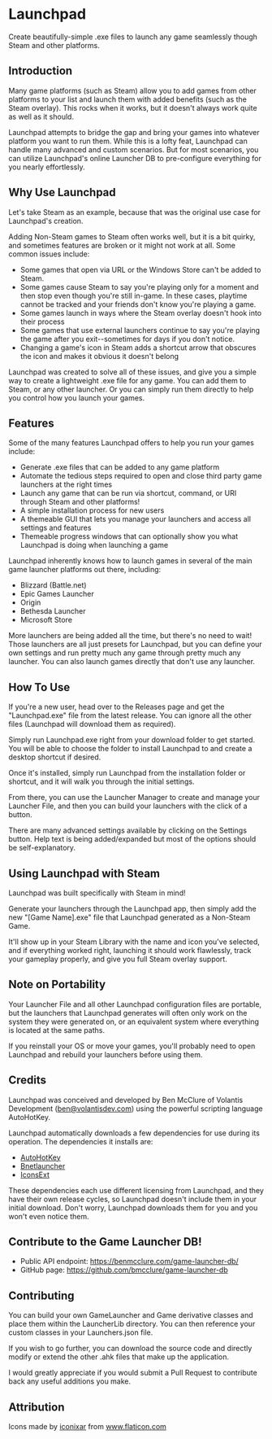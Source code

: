 # Launchpad

Create beautifully-simple .exe files to launch any game seamlessly though Steam and other platforms.

## Introduction

Many game platforms (such as Steam) allow you to add games from other platforms to your list and launch 
them with added benefits (such as the Steam overlay). This rocks when it works, but it doesn't
always work quite as well as it should.

Launchpad attempts to bridge the gap and bring your games into whatever platform you want to run them. 
While this is a lofty feat, Launchpad can handle many advanced and custom scenarios. But for most 
scenarios, you can utilize Launchpad's online Launcher DB to pre-configure everything for you nearly
effortlessly.

## Why Use Launchpad

Let's take Steam as an example, because that was the original use case for Launchpad's creation.

Adding Non-Steam games to Steam often works well, but it is a bit quirky, and sometimes features are broken
or it might not work at all. Some common issues include:
- Some games that open via URL or the Windows Store can't be added to Steam.
- Some games cause Steam to say you're playing only for a moment and then stop even though you're still in-game. 
  In these cases, playtime cannot be tracked and your friends don't know you're playing a game.
- Some games launch in ways where the Steam overlay doesn't hook into their process
- Some games that use external launchers continue to say you're playing the game after you exit--sometimes for 
  days if you don't notice.
- Changing a game's icon in Steam adds a shortcut arrow that obscures the icon and makes it obvious it doesn't 
  belong

Launchpad was created to solve all of these issues, and give you a simple way to create a lightweight .exe 
file for any game. You can add them to Steam, or any other launcher. Or you can simply run them directly to
help you control how you launch your games.

## Features

Some of the many features Launchpad offers to help you run your games include:
- Generate .exe files that can be added to any game platform
- Automate the tedious steps required to open and close third party game launchers at the right times
- Launch any game that can be run via shortcut, command, or URI through Steam and other platforms!
- A simple installation process for new users
- A themeable GUI that lets you manage your launchers and access all settings and features
- Themeable progress windows that can optionally show you what Launchpad is doing when launching a game

Launchpad inherently knows how to launch games in several of the main game launcher platforms out there,
including:
- Blizzard (Battle.net)
- Epic Games Launcher
- Origin
- Bethesda Launcher
- Microsoft Store

More launchers are being added all the time, but there's no need to wait! Those launchers are all just presets
for Launchpad, but you can define your own settings and run pretty much any game through pretty much any launcher.
You can also launch games directly that don't use any launcher.

## How To Use

If you're a new user, head over to the Releases page and get the "Launchpad.exe" file from the latest release.
You can ignore all the other files (Launchpad will download them as required).

Simply run Launchpad.exe right from your download folder to get started. You will be able to choose the folder
to install Launchpad to and create a desktop shortcut if desired.

Once it's installed, simply run Launchpad from the installation folder or shortcut, and it will walk you through
the initial settings.

From there, you can use the Launcher Manager to create and manage your Launcher File, and then you can build
your launchers with the click of a button.

There are many advanced settings available by clicking on the Settings button. Help text is being added/expanded
but most of the options should be self-explanatory.

## Using Launchpad with Steam

Launchpad was built specifically with Steam in mind!

Generate your launchers through the Launchpad app, then simply add the new "[Game Name].exe" file that
Launchpad generated as a Non-Steam Game.

It'll show up in your Steam Library with the name and icon you've selected, and if everything worked right, 
launching it should work flawlessly, track your gameplay properly, and give you full Steam overlay support.

## Note on Portability

Your Launcher File and all other Launchpad configuration files are portable, but the launchers that Launchpad
generates will often only work on the system they were generated on, or an equivalent system where everything
is located at the same paths.

If you reinstall your OS or move your games, you'll probably need to open Launchpad and rebuild your launchers 
before using them.

## Credits

Launchpad was conceived and developed by Ben McClure of Volantis Development (ben@volantisdev.com) using the 
powerful scripting language AutoHotKey.

Launchpad automatically downloads a few dependencies for use during its operation. The dependencies it installs are:
- [AutoHotKey](https://www.autohotkey.com/)
- [Bnetlauncher](https://github.com/dafzor/bnetlauncher)
- [IconsExt](https://www.nirsoft.net/utils/iconsext.html)

These dependencies each use different licensing from Launchpad, and they have their own release cycles, so Launchpad doesn't include them in your initial download.  Don't worry, Launchpad downloads them for you and you won't even notice them.

## Contribute to the Game Launcher DB!
- Public API endpoint: https://benmcclure.com/game-launcher-db/
- GitHub page: https://github.com/bmcclure/game-launcher-db

## Contributing

You can build your own GameLauncher and Game derivative classes and place them within the LauncherLib directory. You can then reference your custom classes in your Launchers.json file.

If you wish to go further, you can download the source code and directly modify or extend the other .ahk files that make up the application.

I would greatly appreciate if you would submit a Pull Request to contribute back any useful additions you make.

## Attribution

Icons made by <a href="https://www.flaticon.com/free-icon/rec_1783406" title="iconixar">iconixar</a> from <a href="https://www.flaticon.com/" title="Flaticon"> www.flaticon.com</a>